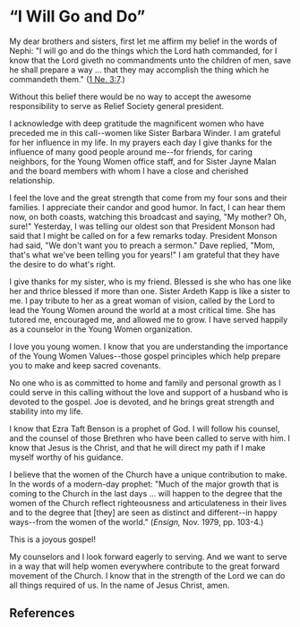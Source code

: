 # “I Will Go and Do”

My dear brothers and sisters, first let me affirm my belief in the words of
Nephi: "I will go and do the things which the Lord hath commanded, for I know
that the Lord giveth no commandments unto the children of men, save he shall
prepare a way ... that they may accomplish the thing which he commandeth them."
([1 Ne. 3:7](/scriptures/bofm/1-ne/3.7?lang=eng#6).)

Without this belief there would be no way to accept the awesome responsibility
to serve as Relief Society general president.

I acknowledge with deep gratitude the magnificent women who have preceded me
in this call--women like Sister Barbara Winder. I am grateful for her
influence in my life. In my prayers each day I give thanks for the influence
of many good people around me--for friends, for caring neighbors, for the
Young Women office staff, and for Sister Jayne Malan and the board members
with whom I have a close and cherished relationship.

I feel the love and the great strength that come from my four sons and their
families. I appreciate their candor and good humor. In fact, I can hear them
now, on both coasts, watching this broadcast and saying, "My mother? Oh,
sure!" Yesterday, I was telling our oldest son that President Monson had said
that I might be called on for a few remarks today. President Monson had said,
"We don't want you to preach a sermon." Dave replied, "Mom, that's what we've
been telling you for years!" I am grateful that they have the desire to do
what's right.

I give thanks for my sister, who is my friend. Blessed is she who has one like
her and thrice blessed if more than one. Sister Ardeth Kapp is like a sister
to me. I pay tribute to her as a great woman of vision, called by the Lord to
lead the Young Women around the world at a most critical time. She has tutored
me, encouraged me, and allowed me to grow. I have served happily as a
counselor in the Young Women organization.

I love you young women. I know that you are understanding the importance of
the Young Women Values--those gospel principles which help prepare you to make
and keep sacred covenants.

No one who is as committed to home and family and personal growth as I could
serve in this calling without the love and support of a husband who is devoted
to the gospel. Joe is devoted, and he brings great strength and stability into
my life.

I know that Ezra Taft Benson is a prophet of God. I will follow his counsel,
and the counsel of those Brethren who have been called to serve with him. I
know that Jesus is the Christ, and that he will direct my path if I make
myself worthy of his guidance.

I believe that the women of the Church have a unique contribution to make. In
the words of a modern-day prophet: "Much of the major growth that is coming to
the Church in the last days ... will happen to the degree that the women of the
Church reflect righteousness and articulateness in their lives and to the
degree that [they] are seen as distinct and different--in happy ways--from the
women of the world." (_Ensign,_ Nov. 1979, pp. 103-4.)

This is a joyous gospel!

My counselors and I look forward eagerly to serving. And we want to serve in a
way that will help women everywhere contribute to the great forward movement
of the Church. I know that in the strength of the Lord we can do all things
required of us. In the name of Jesus Christ, amen.

## References

